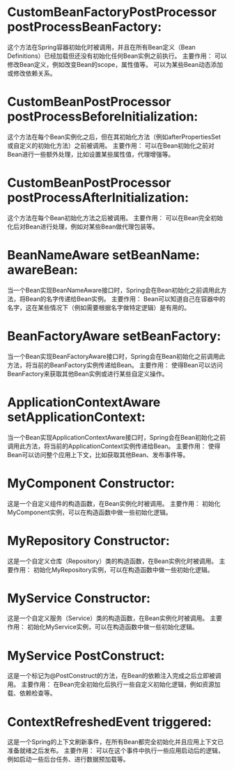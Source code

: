 # CustomBeanFactoryPostProcessor postProcessBeanFactory:

这个方法在Spring容器初始化时被调用，并且在所有Bean定义（Bean Definitions）已经加载但还没有初始化任何Bean实例之前执行。
主要作用：
可以修改Bean定义，例如改变Bean的scope，属性值等。
可以为某些Bean动态添加或修改依赖关系。
# CustomBeanPostProcessor postProcessBeforeInitialization:

这个方法在每个Bean实例化之后，但在其初始化方法（例如afterPropertiesSet或自定义的初始化方法）之前被调用。
主要作用：
可以在Bean初始化之前对Bean进行一些额外处理，比如设置某些属性值，代理增强等。
# CustomBeanPostProcessor postProcessAfterInitialization:

这个方法在每个Bean初始化方法之后被调用。
主要作用：
可以在Bean完全初始化后对Bean进行处理，例如对某些Bean做代理包装等。
# BeanNameAware setBeanName: awareBean:

当一个Bean实现BeanNameAware接口时，Spring会在Bean初始化之前调用此方法，将Bean的名字传递给Bean实例。
主要作用：
Bean可以知道自己在容器中的名字，这在某些情况下（例如需要根据名字做特定逻辑）是有用的。
# BeanFactoryAware setBeanFactory:

当一个Bean实现BeanFactoryAware接口时，Spring会在Bean初始化之前调用此方法，将当前的BeanFactory实例传递给Bean。
主要作用：
使得Bean可以访问BeanFactory来获取其他Bean实例或进行某些自定义操作。
# ApplicationContextAware setApplicationContext:

当一个Bean实现ApplicationContextAware接口时，Spring会在Bean初始化之前调用此方法，将当前的ApplicationContext实例传递给Bean。
主要作用：
使得Bean可以访问整个应用上下文，比如获取其他Bean、发布事件等。
# MyComponent Constructor:

这是一个自定义组件的构造函数，在Bean实例化时被调用。
主要作用：
初始化MyComponent实例，可以在构造函数中做一些初始化逻辑。
# MyRepository Constructor:

这是一个自定义仓库（Repository）类的构造函数，在Bean实例化时被调用。
主要作用：
初始化MyRepository实例，可以在构造函数中做一些初始化逻辑。
# MyService Constructor:

这是一个自定义服务（Service）类的构造函数，在Bean实例化时被调用。
主要作用：
初始化MyService实例，可以在构造函数中做一些初始化逻辑。
# MyService PostConstruct:

这是一个标记为@PostConstruct的方法，在Bean的依赖注入完成之后立即被调用。
主要作用：
在Bean完全初始化后执行一些自定义初始化逻辑，例如资源加载、依赖检查等。
# ContextRefreshedEvent triggered:

这是一个Spring的上下文刷新事件，在所有Bean都完全初始化并且应用上下文已准备就绪之后发布。
主要作用：
可以在这个事件中执行一些应用启动后的逻辑，例如启动一些后台任务、进行数据预加载等。